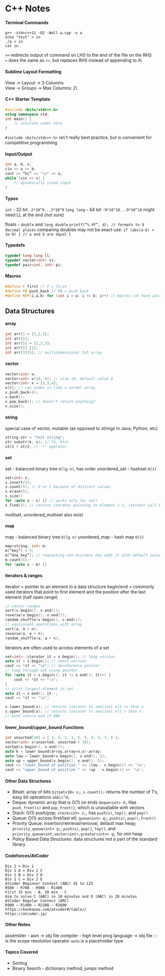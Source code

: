# C++ Notes

#### Terminal Commands
```
g++ -std=c++11 -O2 -Wall a.cpp -o a
echo "test" > in
./a < in
cat in
```
`>>` redirects output of command on LHS to the end of the file on the RHS\
`>` does the same as `>>`, but replaces RHS instead of appending to it\

#### Sublime Layout Formatting
View -> Layout -> 3 Columns\
View -> Groups -> Max Columns: 2\

#### C++ Starter Template
```C++
#include <bits/stdc++.h>
using namespace std;
int main() {
    // solution comes here
}
```
`#include <bits/stdc++.h>` isn't really best practice, but is convenient for competitive programming

#### Input/Output
```C++
int a, b, x;
cin >> a >> b;
cout << “hi” << "\n" << a;
while (cin >> x) {
    // dynamically sized input
}
```

#### Types
`int` - 32 bit `-2*10^9...2*10^9`
`long long` - 64 bit `-9*10^18...9*10^18` might need LL at the end (not sure)

floats - `double` and `long double`
`printf(“%.9f”, d); // formats to 9 decimal places`
comparing doubles may not be exact use:
`if (abs(a-b) < 1e-9) { // a and b are equal }`

#### Typedefs
```C++
typedef long long ll;
typedef vector<int> vi;
typedef pair<int, int> pi;
```

#### Macros
```C++
#define F first // F = first
#define PB push_back // PB = push_back
#define REP(i,a,b) for (int i = a; i <= b; i++) // macros can have parameters
```

## Data Structures
#### array
```C++
int arr[] = {1,2,3};
int arr[5];
int arr[5] = {1,2,3};
int arr[5] {1};
int arr[3][5]; // multidimensional 3x5 array
```

#### vector
```C++
vector<int> v;
vector<int> v(10, 4); // size 10, default value 4
vector<int> v = {2,3,4};
v[0]; // can index in like a normal array
v.push_back(4);
v.back();
v.pop_back(); // doesn’t return anything?
v.size();
```

#### string
special case of vector, mutable (as opposed to strings in Java, Python, etc)
```C++
string str = "test string";
str.substr(k, x); // [k, k+x)
str1 + str2; // '+' operator
```

#### set
set - balanced binary tree `O(lg n)`, has order
unordered_set - hashset `O(1)`
```C++
set<int> s;
s.insert(5);
s.count(5); // 0 or 1 because of distinct values
s.erase(5);
s.size()
for (auto x : s) {} // works only for set?
s.find(5); // returns iterator pointing to element = 5, iterator will be end if DNE
```
multiset, unordered_multiset also exist

#### map
map - balanced binary tree `O(lg n)`
unordered_map - hash map `O(1)`
```C++
map<string, int> m;
m[“key”] = 5;
m[“dne_key”]; // requesting non existent key adds it with default value
m.count(5);
for (auto x : m) {}
```

#### iterators & ranges
iterator = pointer to an element in a data structure
begin/end = commonly used iterators that point to first element and the position after the last element (half open range)
```C++
// vector ranges
sort(v.begin(), v.end());
reverse(v.begin(), v.end());
random_shuffle(v.begin(), v.end());
// equivalent operations with array
sort(a, a + n);
reverse(a, a + n);
random_shuffle(a, a + n);
```

iterators are often used to access elements of a set
```C++
set<int>::iterator it = s.begin(); // long version
auto it = s.begin(); // short version
cout << *it << "\n"; // dereference pointer
// loop through set using pointer
for (auto it = s.begin(); it != s.end(); it++) {
    cout << *it << "\n";
}
// print largest element in set
auto it = s.end(); it--;
cout << *it << "\n";

s.lower_bound(x); // returns iterator to smallest elt >= than x
s.upper_bound(x); // returns iterator to smallest elt > than x
// both return end if DNE
```

#### lower_bound/upper_bound Functions
```C++
int unsorted[10] = { 3, 3, 2, 1, 5, 5, 4, 3, 7, 8 };
vector<int> v(unsorted, unsorted + 10);
sorted(v.begin(), v.end());
auto k = lower_bound(array,array+n,x)-array;
auto low = lower_bound(v.begin(), v.end(), 3);
auto up = upper_bound(v.begin(), v.end(), 5);
cout << "lower_bound at position " << (low - v.begin()) << '\n'; 
cout << "upper_bound at position " << (up - v.begin()) << '\n';
```

#### Other Data Structures
* Bitset: array of bits `bitset<10> s;`, `s.count();` returns the number of 1's, easy bit operations `a&b|c^d;`
* Deque: dynamic array that is O(1) on ends `deque<int> d;` Has `push_front(x)` and `pop_front()`, which is unavailable with vectors
* Stack: O(1) push/pop; `stack<int> s;`, has `push(x)`, `top()`, and `pop()`
* Queue: O(1) access first/last elt; `queue<int> q;`, `push(x)`, `pop()`, `front()`
* Priority Queue: insertion/retrieval/removal, default max heap; `priority_queue<int> q;`, `push(x)`, `pop()`, `top()`, and `priority_queue<int,vector<int>,greater<int>> q;` for  min heap
* Policy Based Data Structures: data structures not a part of the standard library

#### Codeforces/AtCoder
```
Div 2 > Div 1
Div 1 A = Div 2 C
Div 1 B = Div 2 D
Div 1 C = Div 2 E
AtCoder Beginner Contest (ABC) 42 to 125
R500 - R700 - R900 - R1400
First 15 min - B, 30 min - C
Aim to solve C (ABC) in 10 minutes and D (ABC) in 20 minutes
AtCoder Regular Contect (ARC)
R900 – R1400 – R2100 – R2600
https://kenkoooo.com/atcoder#/table//
https://atcoder.jp/
```

#### Other Notes
assembler - asm -> obj file
compiler - high level prog language -> obj file
`::` is the scope resolution operator
`auto` is a placeholder type

#### Topics Covered
* Sorting
* Binary Search - dictionary method, jumps method